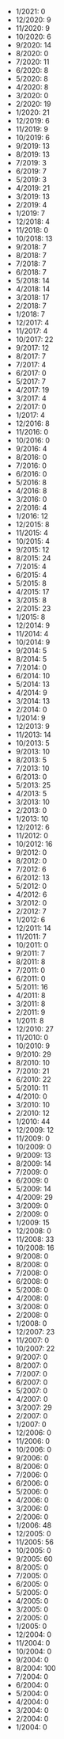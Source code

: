*  1/2021: 0
*  12/2020: 9
*  11/2020: 9
*  10/2020: 6
*  9/2020: 14
*  8/2020: 0
*  7/2020: 11
*  6/2020: 8
*  5/2020: 8
*  4/2020: 8
*  3/2020: 0
*  2/2020: 19
*  1/2020: 21
*  12/2019: 6
*  11/2019: 9
*  10/2019: 6
*  9/2019: 13
*  8/2019: 13
*  7/2019: 3
*  6/2019: 7
*  5/2019: 3
*  4/2019: 21
*  3/2019: 13
*  2/2019: 4
*  1/2019: 7
*  12/2018: 4
*  11/2018: 0
*  10/2018: 13
*  9/2018: 7
*  8/2018: 7
*  7/2018: 7
*  6/2018: 7
*  5/2018: 14
*  4/2018: 14
*  3/2018: 17
*  2/2018: 7
*  1/2018: 7
*  12/2017: 4
*  11/2017: 4
*  10/2017: 22
*  9/2017: 12
*  8/2017: 7
*  7/2017: 4
*  6/2017: 0
*  5/2017: 7
*  4/2017: 19
*  3/2017: 4
*  2/2017: 0
*  1/2017: 4
*  12/2016: 8
*  11/2016: 0
*  10/2016: 0
*  9/2016: 4
*  8/2016: 0
*  7/2016: 0
*  6/2016: 0
*  5/2016: 8
*  4/2016: 8
*  3/2016: 0
*  2/2016: 4
*  1/2016: 12
*  12/2015: 8
*  11/2015: 4
*  10/2015: 4
*  9/2015: 12
*  8/2015: 24
*  7/2015: 4
*  6/2015: 4
*  5/2015: 8
*  4/2015: 17
*  3/2015: 8
*  2/2015: 23
*  1/2015: 8
*  12/2014: 9
*  11/2014: 4
*  10/2014: 9
*  9/2014: 5
*  8/2014: 5
*  7/2014: 0
*  6/2014: 10
*  5/2014: 13
*  4/2014: 9
*  3/2014: 13
*  2/2014: 0
*  1/2014: 9
*  12/2013: 9
*  11/2013: 14
*  10/2013: 5
*  9/2013: 10
*  8/2013: 5
*  7/2013: 10
*  6/2013: 0
*  5/2013: 25
*  4/2013: 5
*  3/2013: 10
*  2/2013: 0
*  1/2013: 10
*  12/2012: 6
*  11/2012: 0
*  10/2012: 16
*  9/2012: 0
*  8/2012: 0
*  7/2012: 6
*  6/2012: 13
*  5/2012: 0
*  4/2012: 6
*  3/2012: 0
*  2/2012: 7
*  1/2012: 6
*  12/2011: 14
*  11/2011: 7
*  10/2011: 0
*  9/2011: 7
*  8/2011: 8
*  7/2011: 0
*  6/2011: 0
*  5/2011: 16
*  4/2011: 8
*  3/2011: 8
*  2/2011: 9
*  1/2011: 8
*  12/2010: 27
*  11/2010: 0
*  10/2010: 9
*  9/2010: 29
*  8/2010: 10
*  7/2010: 21
*  6/2010: 22
*  5/2010: 11
*  4/2010: 0
*  3/2010: 10
*  2/2010: 12
*  1/2010: 44
*  12/2009: 12
*  11/2009: 0
*  10/2009: 0
*  9/2009: 13
*  8/2009: 14
*  7/2009: 0
*  6/2009: 0
*  5/2009: 14
*  4/2009: 29
*  3/2009: 0
*  2/2009: 0
*  1/2009: 15
*  12/2008: 0
*  11/2008: 33
*  10/2008: 16
*  9/2008: 0
*  8/2008: 0
*  7/2008: 0
*  6/2008: 0
*  5/2008: 0
*  4/2008: 0
*  3/2008: 0
*  2/2008: 0
*  1/2008: 0
*  12/2007: 23
*  11/2007: 0
*  10/2007: 22
*  9/2007: 0
*  8/2007: 0
*  7/2007: 0
*  6/2007: 0
*  5/2007: 0
*  4/2007: 0
*  3/2007: 29
*  2/2007: 0
*  1/2007: 0
*  12/2006: 0
*  11/2006: 0
*  10/2006: 0
*  9/2006: 0
*  8/2006: 0
*  7/2006: 0
*  6/2006: 0
*  5/2006: 0
*  4/2006: 0
*  3/2006: 0
*  2/2006: 0
*  1/2006: 48
*  12/2005: 0
*  11/2005: 56
*  10/2005: 0
*  9/2005: 60
*  8/2005: 0
*  7/2005: 0
*  6/2005: 0
*  5/2005: 0
*  4/2005: 0
*  3/2005: 0
*  2/2005: 0
*  1/2005: 0
*  12/2004: 0
*  11/2004: 0
*  10/2004: 0
*  9/2004: 0
*  8/2004: 100
*  7/2004: 0
*  6/2004: 0
*  5/2004: 0
*  4/2004: 0
*  3/2004: 0
*  2/2004: 0
*  1/2004: 0